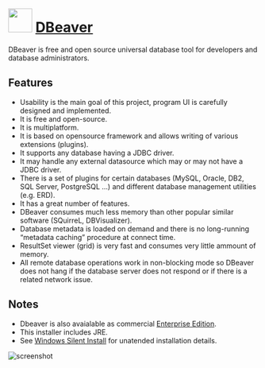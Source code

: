 # <img src="https://cdn.jsdelivr.net/gh/majkinetor/chocolatey/dbeaver/icon.png" width="48" height="48"/> [DBeaver](https://chocolatey.org/packages/dbeaver)

DBeaver is free and open source universal database tool for developers and database administrators.

## Features

- Usability is the main goal of this project, program UI is carefully designed and implemented.
- It is free and open-source.
- It is multiplatform.
- It is based on opensource framework and allows writing of various extensions (plugins).
- It supports any database having a JDBC driver.
- It may handle any external datasource which may or may not have a JDBC driver.
- There is a set of plugins for certain databases (MySQL, Oracle, DB2, SQL Server, PostgreSQL ...) and different database management utilities (e.g. ERD).
- It has a great number of features.
- DBeaver consumes much less memory than other popular similar software (SQuirreL, DBVisualizer).
- Database metadata is loaded on demand and there is no long-running “metadata caching” procedure at connect time.
- ResultSet viewer (grid) is very fast and consumes very little ammount of memory.
- All remote database operations work in non-blocking mode so DBeaver does not hang if the database server does not respond or if there is a related network issue.

## Notes

- Dbeaver is also avaialable as commercial [Enterprise Edition](https://chocolatey.org/packages/dbeaver-ee).
- This installer includes JRE.
- See [Windows Silent Install](https://github.com/dbeaver/dbeaver/wiki/Windows-Silent-Install) for unatended installation details.

![screenshot](https://cdn.rawgit.com/majkinetor/chocolatey/master/dbeaver/screenshot.png)

